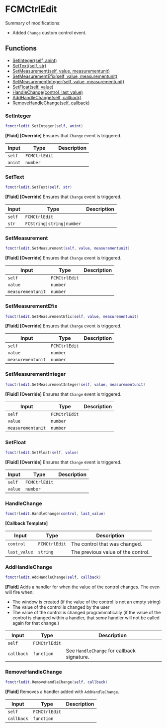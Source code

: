 # FCMCtrlEdit

Summary of modifications:
- Added `Change` custom control event.

## Functions

- [SetInteger(self, anint)](#setinteger)
- [SetText(self, str)](#settext)
- [SetMeasurement(self, value, measurementunit)](#setmeasurement)
- [SetMeasurementEfix(self, value, measurementunit)](#setmeasurementefix)
- [SetMeasurementInteger(self, value, measurementunit)](#setmeasurementinteger)
- [SetFloat(self, value)](#setfloat)
- [HandleChange(control, last_value)](#handlechange)
- [AddHandleChange(self, callback)](#addhandlechange)
- [RemoveHandleChange(self, callback)](#removehandlechange)

### SetInteger

```lua
fcmctrledit.SetInteger(self, anint)
```

**[Fluid] [Override]**
Ensures that `Change` event is triggered.

| Input | Type | Description |
| ----- | ---- | ----------- |
| `self` | `FCMCtrlEdit` |  |
| `anint` | `number` |  |

### SetText

```lua
fcmctrledit.SetText(self, str)
```

**[Fluid] [Override]**
Ensures that `Change` event is triggered.

| Input | Type | Description |
| ----- | ---- | ----------- |
| `self` | `FCMCtrlEdit` |  |
| `str` | `FCString\|string\|number` |  |

### SetMeasurement

```lua
fcmctrledit.SetMeasurement(self, value, measurementunit)
```

**[Fluid] [Override]**
Ensures that `Change` event is triggered.

| Input | Type | Description |
| ----- | ---- | ----------- |
| `self` | `FCMCtrlEdit` |  |
| `value` | `number` |  |
| `measurementunit` | `number` |  |

### SetMeasurementEfix

```lua
fcmctrledit.SetMeasurementEfix(self, value, measurementunit)
```

**[Fluid] [Override]**
Ensures that `Change` event is triggered.

| Input | Type | Description |
| ----- | ---- | ----------- |
| `self` | `FCMCtrlEdit` |  |
| `value` | `number` |  |
| `measurementunit` | `number` |  |

### SetMeasurementInteger

```lua
fcmctrledit.SetMeasurementInteger(self, value, measurementunit)
```

**[Fluid] [Override]**
Ensures that `Change` event is triggered.

| Input | Type | Description |
| ----- | ---- | ----------- |
| `self` | `FCMCtrlEdit` |  |
| `value` | `number` |  |
| `measurementunit` | `number` |  |

### SetFloat

```lua
fcmctrledit.SetFloat(self, value)
```

**[Fluid] [Override]**
Ensures that `Change` event is triggered.

| Input | Type | Description |
| ----- | ---- | ----------- |
| `self` | `FCMCtrlEdit` |  |
| `value` | `number` |  |

### HandleChange

```lua
fcmctrledit.HandleChange(control, last_value)
```

**[Callback Template]**

| Input | Type | Description |
| ----- | ---- | ----------- |
| `control` | `FCMCtrlEdit` | The control that was changed. |
| `last_value` | `string` | The previous value of the control. |

### AddHandleChange

```lua
fcmctrledit.AddHandleChange(self, callback)
```

**[Fluid]**
Adds a handler for when the value of the control changes.
The even will fire when:
- The window is created (if the value of the control is not an empty string)
- The value of the control is changed by the user
- The value of the control is changed programmatically (if the value of the control is changed within a handler, that *same* handler will not be called again for that change.)

| Input | Type | Description |
| ----- | ---- | ----------- |
| `self` | `FCMCtrlEdit` |  |
| `callback` | `function` | See `HandleChange` for callback signature. |

### RemoveHandleChange

```lua
fcmctrledit.RemoveHandleChange(self, callback)
```

**[Fluid]**
Removes a handler added with `AddHandleChange`.

| Input | Type | Description |
| ----- | ---- | ----------- |
| `self` | `FCMCtrlEdit` |  |
| `callback` | `function` |  |
